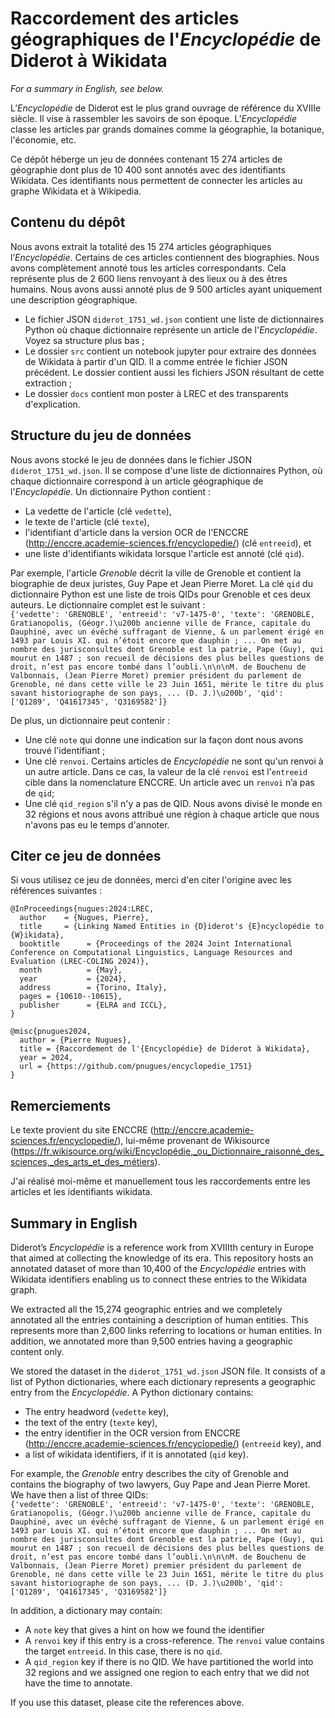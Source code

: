 # Raccordement des articles géographiques de l'_Encyclopédie_ de Diderot à Wikidata

_For a summary in English, see below._

L’_Encyclopédie_ de Diderot est le plus grand ouvrage de référence du XVIIIe siècle. Il vise à rassembler les savoirs de son époque. L’_Encyclopédie_ classe les articles par grands domaines comme la géographie, la botanique, l'économie, etc.

Ce dépôt héberge un jeu de données contenant 15 274 articles de géographie dont plus de 10 400 sont annotés avec des identifiants Wikidata. Ces identifiants nous permettent de connecter les articles au graphe Wikidata et à Wikipedia.

## Contenu du dépôt
Nous avons extrait la totalité des 15 274 articles géographiques l’_Encyclopédie_. Certains de ces articles contiennent des biographies. Nous avons complètement annoté tous les articles correspondants. Cela représente plus de 2 600 liens renvoyant à des lieux ou à des êtres humains. Nous avons aussi annoté plus de 9 500 articles ayant uniquement une description géographique.
* Le fichier JSON `diderot_1751_wd.json` contient une liste de dictionnaires Python où chaque dictionnaire représente un article de l'_Encyclopédie_. Voyez sa structure plus bas ;
* Le dossier `src` contient un notebook jupyter pour extraire des données de Wikidata à partir d'un QID. Il a comme entrée le fichier JSON précédent. Le dossier contient aussi les fichiers JSON résultant de cette extraction ;
* Le dossier `docs` contient mon poster à LREC et des transparents d'explication.

## Structure du jeu de données


Nous avons stocké le jeu de données dans le fichier JSON `diderot_1751_wd.json`. Il se compose d'une liste de dictionnaires Python, où chaque dictionnaire correspond à un article géographique de l'_Encyclopédie_. Un dictionnaire Python contient :
- La vedette de l'article (clé `vedette`),
- le texte de l'article (clé `texte`),
- l'identifiant d'article dans la version OCR de l'ENCCRE (http://enccre.academie-sciences.fr/encyclopedie/) (clé `entreeid`), et
- une liste d'identifiants wikidata lorsque l'article est annoté (clé `qid`).

Par exemple, l'article _Grenoble_ décrit la ville de Grenoble et contient la biographie de deux juristes, Guy Pape et Jean Pierre Moret. La clé `qid` du dictionnaire Python est une liste de trois QIDs pour Grenoble et ces deux auteurs. Le dictionnaire complet est le suivant :<br/>```{'vedette': 'GRENOBLE', 'entreeid': 'v7-1475-0', 'texte': 'GRENOBLE, Gratianopolis, (Géogr.)\u200b ancienne ville de France, capitale du Dauphiné, avec un évêché suffragant de Vienne, & un parlement érigé en 1493 par Louis XI. qui n’étoit encore que dauphin ; ... On met au nombre des jurisconsultes dont Grenoble est la patrie, Pape (Guy), qui mourut en 1487 ; son recueil de décisions des plus belles questions de droit, n’est pas encore tombé dans l’oubli.\n\n\nM. de Bouchenu de Valbonnais, (Jean Pierre Moret) premier président du parlement de Grenoble, né dans cette ville le 23 Juin 1651, mérite le titre du plus savant historiographe de son pays, ... (D. J.)\u200b', 'qid': ['Q1289', 'Q41617345', 'Q3169582']}```

De plus, un dictionnaire peut contenir :
* Une clé `note` qui donne une indication sur la façon dont nous avons trouvé l'identifiant ;
* Une clé `renvoi`. Certains articles de _Encyclopédie_ ne sont qu'un renvoi à un autre article. Dans ce cas, la valeur de la clé `renvoi` est l'`entreeid` cible dans la nomenclature ENCCRE. Un article avec un `renvoi` n’a pas de `qid`;
* Une clé `qid_region` s'il n'y a pas de QID. Nous avons divisé le monde en 32 régions et nous avons attribué une région à chaque article que nous n'avons pas eu le temps d'annoter.

## Citer ce jeu de données
Si vous utilisez ce jeu de données, merci d'en citer l'origine avec les références suivantes :

```
@InProceedings{nugues:2024:LREC,
  author    = {Nugues, Pierre},
  title     = {Linking Named Entities in {D}iderot's {E}ncyclopédie to {W}ikidata},
  booktitle      = {Proceedings of the 2024 Joint International Conference on Computational Linguistics, Language Resources and Evaluation (LREC-COLING 2024)},
  month          = {May},
  year           = {2024},
  address        = {Torino, Italy},
  pages = {10610--10615},
  publisher      = {ELRA and ICCL},
}

@misc{pnugues2024,
  author = {Pierre Nugues},
  title = {Raccordement de l'{Encyclopédie} de Diderot à Wikidata},
  year = 2024,
  url = {https://github.com/pnugues/encyclopedie_1751}
}
```
## Remerciements
Le texte provient du site ENCCRE (http://enccre.academie-sciences.fr/encyclopedie/), lui-même provenant de Wikisource (https://fr.wikisource.org/wiki/Encyclopédie,_ou_Dictionnaire_raisonné_des_sciences,_des_arts_et_des_métiers).

J'ai réalisé moi-même et manuellement tous les raccordements entre les articles et les identifiants wikidata.

## Summary in English
Diderot’s _Encyclopédie_ is a reference work from XVIIIth century in Europe that aimed at collecting the knowledge of its era. This repository hosts an annotated dataset of more than 10,400 of the _Encyclopédie_ entries with Wikidata identifiers enabling us to connect these entries to the Wikidata graph. 

We extracted all the 15,274 geographic entries and we completely annotated all the entries containing a description of human entities. This represents more than 2,600 links referring to locations or human entities. In addition, we annotated more than 9,500 entries having a geographic content only. 

We stored the dataset in the `diderot_1751_wd.json` JSON file. It consists of a list of Python dictionaries, where each dictionary represents a geographic entry from the _Encyclopédie_. A Python dictionary contains:
   -  The entry headword (`vedette` key),
   -  the text of the entry (`texte` key),
   -  the entry identifier in the OCR version from ENCCRE (http://enccre.academie-sciences.fr/encyclopedie/) (`entreeid` key), and
   -  a list of wikidata identifiers, if it is annotated (`qid` key).

For example, the _Grenoble_ entry describes the city of Grenoble and contains the biography of two lawyers, Guy Pape and Jean Pierre Moret. We have then a list of three QIDs:<br/>```{'vedette': 'GRENOBLE', 'entreeid': 'v7-1475-0', 'texte': 'GRENOBLE, Gratianopolis, (Géogr.)\u200b ancienne ville de France, capitale du Dauphiné, avec un évêché suffragant de Vienne, & un parlement érigé en 1493 par Louis XI. qui n’étoit encore que dauphin ; ... On met au nombre des jurisconsultes dont Grenoble est la patrie, Pape (Guy), qui mourut en 1487 ; son recueil de décisions des plus belles questions de droit, n’est pas encore tombé dans l’oubli.\n\n\nM. de Bouchenu de Valbonnais, (Jean Pierre Moret) premier président du parlement de Grenoble, né dans cette ville le 23 Juin 1651, mérite le titre du plus savant historiographe de son pays, ... (D. J.)\u200b', 'qid': ['Q1289', 'Q41617345', 'Q3169582']}```

In addition, a dictionary may contain:
* A `note` key that gives a hint on how we found the identifier
* A `renvoi` key if this entry is a cross-reference. The `renvoi` value contains the target `entreeid`. In this case, there is no `qid`. 
* A `qid_region` key if there is no QID. We have partitioned the world into 32 regions and we assigned one region to each entry that we did not have the time to annotate.

If you use this dataset, please cite the references above.
